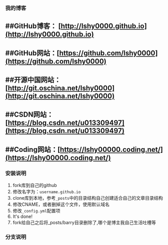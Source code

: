 ### 我的博客


##GitHub博客： 
[http://lshy0000.github.io](http://lshy0000.github.io)
-----------
##GitHub网站：[https://github.com/lshy0000](https://github.com/lshy0000) 
----------
##开源中国网站：[http://git.oschina.net/lshy0000](http://git.oschina.net/lshy0000) 
----------
##CSDN网站：[https://blog.csdn.net/u013309497](https://blog.csdn.net/u013309497) 
----------
##Coding网站：[https://lshy00000.coding.net/](https://lshy00000.coding.net/) 
----------


### 安装说明

1. fork库到自己的github
2. 修改名字为：`username.github.io`
3. clone库到本地，参考`_posts`中的目录结构自己创建适合自己的文章目录结构
4. 修改CNAME，或者删掉这个文件，使用默认域名
5. 修改`_config.yml`配置项
6. It's done!
7. fork给自己之后将_posts/barry目录删除了,哪个是博主我自己生活吐槽等

### 分支说明


